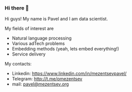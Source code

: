 ### Hi there 👋

Hi guys! My name is Pavel  and I am data scientist.


My fields of interest are
 - Natural language processing
 - Various adTech problems
 - Embedding methods (yeah, lets embed everything!)
 - Service delivery
 
My contacts:
 - Linkedin: https://www.linkedin.com/in/mezentsevpavel/
 - Telegram: http://t.me/pmezentsev
 - mail: pavel@mezentsev.org




<!--
**pmezentsev/pmezentsev** is a ✨ _special_ ✨ repository because its `README.md` (this file) appears on your GitHub profile.

Here are some ideas to get you started:

- 🔭 I’m currently working on ...
- 🌱 I’m currently learning ...
- 👯 I’m looking to collaborate on ...
- 🤔 I’m looking for help with ...
- 💬 Ask me about ...
- 📫 How to reach me: ...
- 😄 Pronouns: ...
- ⚡ Fun fact: ...
-->
